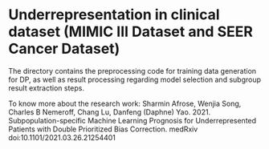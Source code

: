 # Underrepresentation in clinical dataset (MIMIC III Dataset and SEER Cancer Dataset)


The directory contains the preprocessing code for training data generation for DP, as well as result processing regarding model selection and
subgroup result extraction steps.

To know more about the research work:
Sharmin Afrose, Wenjia Song, Charles B Nemeroff, Chang Lu, Danfeng (Daphne) Yao. 2021. Subpopulation-specific Machine Learning Prognosis for Underrepresented Patients with Double Prioritized Bias Correction. medRxiv doi:10.1101/2021.03.26.21254401
